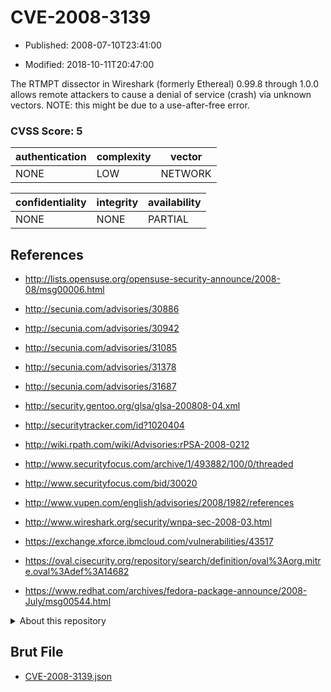 # CVE-2008-3139

- Published: 2008-07-10T23:41:00

- Modified: 2018-10-11T20:47:00

The RTMPT dissector in Wireshark (formerly Ethereal) 0.99.8 through 1.0.0 allows remote attackers to cause a denial of service (crash) via unknown vectors.  NOTE: this might be due to a use-after-free error.

### CVSS Score: **5**

| authentication | complexity | vector |
| --- | --- | --- |
| NONE | LOW | NETWORK |

| confidentiality | integrity | availability |
| --- | --- | --- |
| NONE | NONE | PARTIAL |

## References

* http://lists.opensuse.org/opensuse-security-announce/2008-08/msg00006.html

* http://secunia.com/advisories/30886

* http://secunia.com/advisories/30942

* http://secunia.com/advisories/31085

* http://secunia.com/advisories/31378

* http://secunia.com/advisories/31687

* http://security.gentoo.org/glsa/glsa-200808-04.xml

* http://securitytracker.com/id?1020404

* http://wiki.rpath.com/wiki/Advisories:rPSA-2008-0212

* http://www.securityfocus.com/archive/1/493882/100/0/threaded

* http://www.securityfocus.com/bid/30020

* http://www.vupen.com/english/advisories/2008/1982/references

* http://www.wireshark.org/security/wnpa-sec-2008-03.html

* https://exchange.xforce.ibmcloud.com/vulnerabilities/43517

* https://oval.cisecurity.org/repository/search/definition/oval%3Aorg.mitre.oval%3Adef%3A14682

* https://www.redhat.com/archives/fedora-package-announce/2008-July/msg00544.html

<details>
<summary>About this repository</summary> 

  This repository is part of the project [Live Hack CVE](https://github.com/Live-Hack-CVE). Main website can be found [www.live-hack.org](https://www.live-hack.org) 
  
  Made by [Sn0wAlice](https://github.com/Sn0wAlice) for the people that care about security and need to have a feed of the latest CVEs. Hope you enjoy it, don't forget to star the repo and follow me on [Twitter](https://twitter.com/Sn0wAlice) and [Github](https://github.com/Sn0wAlice). And that is my [personnal website](https://www.alice-snow.me/)

  - [Home Page](https://github.com/Live-Hack-CVE)
  - [Framework](https://github.com/Live-Hack-CVE/cve-framework)
  - [CVE database](https://github.com/Live-Hack-CVE/full_database)
  - [Changelog](https://github.com/Live-Hack-CVE/Changelog)
</details>

## Brut File

* [CVE-2008-3139.json](https://raw.githubusercontent.com/Live-Hack-CVE/full_database/main/cves/2008/CVE-2008-3139.json)


